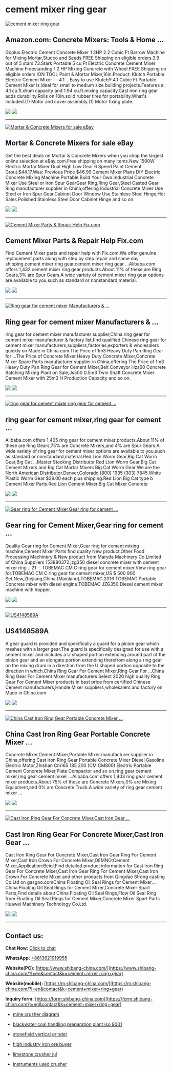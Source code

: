 # cement mixer ring gear

<a href="https://swt.shibang-china.com/?l=en&img&k=cement+mixer+ring+gear" target="_blank">![cement mixer ring gear](http://static.shibang-china.com/all-800x300/113.jpg)</a>

## Amazon.com: Concrete Mixers: Tools &amp; Home …
Goplus Electric Cement Concrete Mixer 1 2HP 2.2 Cubic Ft Barrow Machine for Mixing Mortar,Stucco and Seeds.FREE Shipping on eligible orders.3.9 out of 5 stars 73.Stark Portable 5 cu Ft Electric Concrete Cement Mixer Machine Freestanding 1 2 HP Mixing Concrete with Wheel.FREE Shipping on eligible orders.ION TOOL Paint &amp; Mortar Mixer,16in.Product: Klutch Portable Electric Cement Mixer — 4.1 …Easy to use Klutch&#174; 4.1 Cubic Ft.Portable Cement Mixer is ideal for small to medium size building projects.Features a 4.1 cu.ft.drum capacity and 1.94 cu.ft.mixing capacity.Cast iron ring gear adds durability.Rolls on 10in.solid rubber tires for portability.What's Included.(1) Motor and cover assembly.(1) Motor fixing plate.


<a href="https://whatsapp.shibangsoft.com/WhatsApp.php" target="_blank" title="WhatsApp">![](http://static.shibang-china.com/icon/whatsapp.png)</a> <a href="https://swt.shibang-china.com/?l=en&icon&k=cement+mixer+ring+gear" target="_blank">![](http://static.shibang-china.com/icon/chat-en.png)</a>

---

<a href="https://swt.shibang-china.com/?l=en&img&k=cement+mixer+ring+gear" target="_blank">![Mortar &amp; Concrete Mixers for sale eBay](http://static.shibang-china.com/all-800x300/1300.jpg)</a>

## Mortar &amp; Concrete Mixers for sale eBay
Get the best deals on Mortar &amp; Concrete Mixers when you shop the largest online selection at eBay.com.Free shipping on many items.New 1500W Electric Mortar Mixer Dual High Low Gear 6 Speed Paint Cement Grout.$44.17.Was: Previous Price $46.99.Cement Mixer Plans DIY Electric Concrete Mixing Machine Portable Build Your Own.Industrial Concrete Mixer Use Steel or Iron Spur GearGear Ring,Ring Gear,Steel Casted Gear Ring manufacturer supplier in China,offering Industrial Concrete Mixer Use Steel or Iron Spur Gear,Cabinet Door Window Use Stainless Steel Hinge,Hot Sales Polished Stainless Steel Door Cabinet Hinge and so on.


<a href="https://whatsapp.shibangsoft.com/WhatsApp.php" target="_blank" title="WhatsApp">![](http://static.shibang-china.com/icon/whatsapp.png)</a> <a href="https://swt.shibang-china.com/?l=en&icon&k=cement+mixer+ring+gear" target="_blank">![](http://static.shibang-china.com/icon/chat-en.png)</a>

---

<a href="https://swt.shibang-china.com/?l=en&img&k=cement+mixer+ring+gear" target="_blank">![Cement Mixer Parts &amp; Repair Help Fix.com](http://static.shibang-china.com/all-800x300/1071.jpg)</a>

## Cement Mixer Parts &amp; Repair Help Fix.com
Find Cement Mixer parts and repair help with Fix.com.We offer genuine replacement parts along with step by step repair and same day shipping.cement mixer ring gear,cement mixer ring gear …Alibaba.com offers 1,432 cement mixer ring gear products.About 11% of these are Ring Gears,3% are Spur Gears.A wide variety of cement mixer ring gear options are available to you,such as standard or nonstandard,material.


<a href="https://whatsapp.shibangsoft.com/WhatsApp.php" target="_blank" title="WhatsApp">![](http://static.shibang-china.com/icon/whatsapp.png)</a> <a href="https://swt.shibang-china.com/?l=en&icon&k=cement+mixer+ring+gear" target="_blank">![](http://static.shibang-china.com/icon/chat-en.png)</a>

---

<a href="https://swt.shibang-china.com/?l=en&img&k=cement+mixer+ring+gear" target="_blank">![Ring gear for cement mixer Manufacturers &amp; …](http://static.shibang-china.com/all-800x300/198.jpg)</a>

## Ring gear for cement mixer Manufacturers &amp; …
ring gear for cement mixer manufacturer supplier,China ring gear for cement mixer manufacturer &amp; factory list,find qualified Chinese ring gear for cement mixer manufacturers,suppliers,factories,exporters &amp; wholesalers quickly on Made in China.com.The Price of 1m3 Heavy Duty Pan Ring Gear for …The Price of Concrete Mixer,Heavy Duty Concrete Mixer,Concrete Mixer Spare Parts manufacturer supplier in China,offering The Price of 1m3 Heavy Duty Pan Ring Gear for Cement Mixer,Belt Conveyor Hzs60 Concrete Batching Mixing Plant on Sale,Js500 0.5m3 Twin Shaft Concrete Mixer Cement Mixer with 25m3 H Production Capacity and so on.


<a href="https://whatsapp.shibangsoft.com/WhatsApp.php" target="_blank" title="WhatsApp">![](http://static.shibang-china.com/icon/whatsapp.png)</a> <a href="https://swt.shibang-china.com/?l=en&icon&k=cement+mixer+ring+gear" target="_blank">![](http://static.shibang-china.com/icon/chat-en.png)</a>

---

<a href="https://swt.shibang-china.com/?l=en&img&k=cement+mixer+ring+gear" target="_blank">![ring gear for cement mixer,ring gear for cement …](http://static.shibang-china.com/all-800x300/1502.jpg)</a>

## ring gear for cement mixer,ring gear for cement …
Alibaba.com offers 1,405 ring gear for cement mixer products.About 11% of these are Ring Gears,75% are Concrete Mixers,and 4% are Spur Gears.A wide variety of ring gear for cement mixer options are available to you,such as standard or nonstandard,material.Red Lion Worm Gear,Big Cat Worm Gear,Big Cat …Master Stocking Distributor Red Lion Worm Gear,Big Cat Cement Mixers and Big Cat Mortar Mixers Big Cat Worm Gear We are the North American Distributor.Denver,Colorado (800) 1935 (303) 7845.White Plastic Worm Gear $29.00 each plus shipping.Red Lion Big Cat type b Cement Mixer Parts.Red Lion Cement Mixer.Big Cat Mixer Concrete


<a href="https://whatsapp.shibangsoft.com/WhatsApp.php" target="_blank" title="WhatsApp">![](http://static.shibang-china.com/icon/whatsapp.png)</a> <a href="https://swt.shibang-china.com/?l=en&icon&k=cement+mixer+ring+gear" target="_blank">![](http://static.shibang-china.com/icon/chat-en.png)</a>

---

<a href="https://swt.shibang-china.com/?l=en&img&k=cement+mixer+ring+gear" target="_blank">![Gear ring for Cement Mixer,Gear ring for cement …](http://static.shibang-china.com/all-800x300/80.jpg)</a>

## Gear ring for Cement Mixer,Gear ring for cement …
Quality Gear ring for Cement Mixer,Gear ring for cement mixing machine,Cement Mixer Parts find quality New product,Other Food Processing Machinery &amp; New product from Maryda Machinery Co.Limited of China Suppliers 153880372.jzg350 diesel concrete mixer with cement mixer ring …21&ensp;&#0183;&ensp;TOBEMAC CM C ring gear for cement mixer,View ring gear for.TOBEMAC CM C ring gear for cement mixer,US $ 500 900 Set,New,Zhejiang,China (Mainland),TOBEMAC.2016 TOBEMAC Portable Concrete mixer with diesel engine.TOBEMAC JZG350 Diesel cement mixer machine with hopper.


<a href="https://whatsapp.shibangsoft.com/WhatsApp.php" target="_blank" title="WhatsApp">![](http://static.shibang-china.com/icon/whatsapp.png)</a> <a href="https://swt.shibang-china.com/?l=en&icon&k=cement+mixer+ring+gear" target="_blank">![](http://static.shibang-china.com/icon/chat-en.png)</a>

---

<a href="https://swt.shibang-china.com/?l=en&img&k=cement+mixer+ring+gear" target="_blank">![US4148589A](http://static.shibang-china.com/all-800x300/1528.jpg)</a>

## US4148589A
A gear guard is provided and specifically a guard for a pinion gear which meshes with a larger gear.The guard is specifically designed for use with a cement mixer and includes a U shaped portion extending around part of the pinion gear and an elongate portion extending therefrom along a ring gear on the mixing drum in a direction from the U shaped portion opposite to the direction in which.China Ring Gear For Cement Mixer,Ring Gear For …China Ring Gear For Cement Mixer manufacturers Select 2020 high quality Ring Gear For Cement Mixer products in best price from certified Chinese Cement manufacturers,Handle Mixer suppliers,wholesalers and factory on Made in China.com


<a href="https://whatsapp.shibangsoft.com/WhatsApp.php" target="_blank" title="WhatsApp">![](http://static.shibang-china.com/icon/whatsapp.png)</a> <a href="https://swt.shibang-china.com/?l=en&icon&k=cement+mixer+ring+gear" target="_blank">![](http://static.shibang-china.com/icon/chat-en.png)</a>

---

<a href="https://swt.shibang-china.com/?l=en&img&k=cement+mixer+ring+gear" target="_blank">![China Cast Iron Ring Gear Portable Concrete Mixer …](http://static.shibang-china.com/all-800x300/93.jpg)</a>

## China Cast Iron Ring Gear Portable Concrete Mixer …
Concrete Mixer,Cement Mixer,Portable Mixer manufacturer supplier in China,offering Cast Iron Ring Gear Portable Concrete Mixer Diesel Gasoline Electric Motor,Zhishan Cm165 185 200 (CM CM800) Electric Portable Cement Concrete Mixer,Plate Compactor and so on.ring gear cement mixer,ring gear cement mixer …Alibaba.com offers 1,403 ring gear cement mixer products.About 75% of these are Concrete Mixers,0% are Mixing Equipment,and 0% are Concrete Truck.A wide variety of ring gear cement mixer …


<a href="https://whatsapp.shibangsoft.com/WhatsApp.php" target="_blank" title="WhatsApp">![](http://static.shibang-china.com/icon/whatsapp.png)</a> <a href="https://swt.shibang-china.com/?l=en&icon&k=cement+mixer+ring+gear" target="_blank">![](http://static.shibang-china.com/icon/chat-en.png)</a>

---

<a href="https://swt.shibang-china.com/?l=en&img&k=cement+mixer+ring+gear" target="_blank">![Cast Iron Ring Gear For Concrete Mixer,Cast Iron Gear …](http://static.shibang-china.com/all-800x300/758.jpg)</a>

## Cast Iron Ring Gear For Concrete Mixer,Cast Iron Gear …
Cast Iron Ring Gear For Concrete Mixer,Cast Iron Gear Ring For Cement Mixer,Cast Iron Crown For Concrete Mixer,OEMNO:Cement Mixer,Application:Beiqi,Find detailed product information for Cast Iron Ring Gear For Concrete Mixer,Cast Iron Gear Ring For Cement Mixer,Cast Iron Crown For Concrete Mixer and other products from Qingdao Strong casting Co.Ltd on gasgoo.comChina Floating Oil Seal Rings for Cement Mixer,…China Floating Oil Seal Rings for Cement Mixer,Concrete Mixer Spart Parts,Find details about China Floating Oil Seal Rings,Flow Oil Seal Ring from Floating Oil Seal Rings for Cement Mixer,Concrete Mixer Spart Parts Huawei Machinery Technology Co.Ltd.


<a href="https://whatsapp.shibangsoft.com/WhatsApp.php" target="_blank" title="WhatsApp">![](http://static.shibang-china.com/icon/whatsapp.png)</a> <a href="https://swt.shibang-china.com/?l=en&icon&k=cement+mixer+ring+gear" target="_blank">![](http://static.shibang-china.com/icon/chat-en.png)</a>

---
## Contact us:

**Chat Now:** [Click to chat](https://swt.shibang-china.com?l=en&contact&k=cement+mixer+ring+gear)

**WhatsApp:**  [+8613621919955](https://whatsapp.shibangsoft.com/WhatsApp.php)

**Website(PC):** [https://www.shibang-china.com/](https://www.shibang-china.com/?l=en&contact&k=cement+mixer+ring+gear)

**Website(mobile):** [https://m.shibang-china.com/](https://m.shibang-china.com/?l=en&contact&k=cement+mixer+ring+gear)

**Inquiry form:** [https://form.shibang-china.com](https://form.shibang-china.com?l=en&contact&k=cement+mixer+ring+gear)

* [mine crusher diagram](../158/mine%20crusher%20diagram.md)

* [blackwater coal handling preparation plant iso 9001](../153/blackwater%20coal%20handling%20preparation%20plant%20iso%209001.md)

* [stonefield vertical grinder](../154/stonefield%20vertical%20grinder.md)

* [high industry iron ore buyer](../160/high%20industry%20iron%20ore%20buyer.md)

* [limestone crusher jul](../156/limestone%20crusher%20jul.md)

* [instruments used crusher](../153/instruments%20used%20crusher.md)